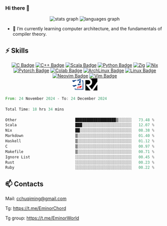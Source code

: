 ### Hi there 👋
<div align="center">
  <img src="https://github-readme-stats.vercel.app/api?username=Emin017&theme=calm&hide_title=false&hide_rank=false&show_icons=true&include_all_commits=true&count_private=true&disable_animations=false&locale=en&hide_border=false&" height="150" alt="stats graph"/>
  <img src="https://github-readme-stats.vercel.app/api/top-langs?username=Emin017&theme=calm&locale=en&hide_title=false&layout=compact&card_width=320&langs_count=5&hide_border=false&hide=html" height="150" alt="languages graph"/>
</div>

- 🌱 I’m currently learning computer architecture, and the fundamentals of compiler theory.
## ⚡ Skills
<div align="center">

[![C Badge](https://img.shields.io/badge/C-00599C?style=flat-square&logo=c&logoColor=white)]()
[![C++ Badge](https://img.shields.io/badge/C%2B%2B-00599C?style=flat-square&logo=c%2B%2B&logoColor=white)]()
[![Scala Badge](https://img.shields.io/badge/Scala-DC322F?style=flat-square&logo=scala&logoColor=white)]()
[![Python Badge](https://img.shields.io/badge/-Python-3776AB?style=flat-square&logo=Python&logoColor=white)]()
[![Zig](https://img.shields.io/badge/Zig-%23F7A41D.svg?style=flat-square&logo=zig&logoColor=white)]()
[![Nix](https://img.shields.io/badge/NIX-5277C3.svg?style=flat-square&logo=NixOS&logoColor=white)]()
[![Pytorch Badge](https://img.shields.io/badge/-Pytorch-EE4C2C?style=flat-square&logo=PyTorch&logoColor=white)]()
[![Colab Badge](https://img.shields.io/badge/Colab-F9AB00?style=flat-square&logo=googlecolab&color=525252)]()
[![ArchLinux Badge](https://img.shields.io/badge/Arch_Linux-1793D1?style=flat-square&logo=arch-linux&logoColor=white)]()
[![Linux Badge](https://img.shields.io/badge/-Linux-FCC624?style=flat-square&logo=Linux&logoColor=white)]()
[![Neovim Badge](https://img.shields.io/badge/NeoVim-%2357A143.svg?&style=flat-square&logo=neovim&logoColor=white)]()
[![Vim Badge](https://img.shields.io/badge/VIM-%2311AB00.svg?&style=flat-square&logo=vim&logoColor=white)]()
<br>
 <img src="ysyx.png" width = "38" height = "38" alt="YSYX Badge"/>
 <img src="risc-v.svg" width = "38" height = "38" alt="RISCV"/>

</div>

<!--START_SECTION:waka-->

```rust
From: 24 November 2024 - To: 24 December 2024

Total Time: 18 hrs 34 mins

Other                          ██████████████████▒░░░░░░   73.48 %
Scala                          ███░░░░░░░░░░░░░░░░░░░░░░   12.07 %
Nix                            ██░░░░░░░░░░░░░░░░░░░░░░░   08.38 %
Markdown                       ▒░░░░░░░░░░░░░░░░░░░░░░░░   01.40 %
Haskell                        ▒░░░░░░░░░░░░░░░░░░░░░░░░   01.12 %
C                              ▒░░░░░░░░░░░░░░░░░░░░░░░░   00.97 %
Makefile                       ▒░░░░░░░░░░░░░░░░░░░░░░░░   00.71 %
Ignore List                    ░░░░░░░░░░░░░░░░░░░░░░░░░   00.45 %
Rust                           ░░░░░░░░░░░░░░░░░░░░░░░░░   00.23 %
Ruby                           ░░░░░░░░░░░░░░░░░░░░░░░░░   00.22 %
```

<!--END_SECTION:waka-->

## 📫 Contacts
Mail: cchuqiming@gmail.com

Tg: https://t.me/EminorChord

Tg group: https://t.me/EminorWorld
